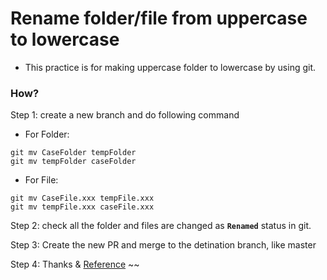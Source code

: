 # Rename folder/file from uppercase to lowercase 

- This practice is for making uppercase folder to lowercase by using git.

### How?

Step 1: create a new branch and do following command

* For Folder:

```shell
git mv CaseFolder tempFolder
git mv tempFolder caseFolder
```

* For File:

```shell
git mv CaseFile.xxx tempFile.xxx
git mv tempFile.xxx caseFile.xxx
```


Step 2: check all the folder and files are changed as <strong>`Renamed`</strong> status in git.


Step 3: Create the new PR and merge to the detination branch, like master


Step 4: Thanks & <a href="https://stackoverflow.com/questions/13201906/issue-with-renaming-a-directory-in-git-to-lowercase-while-ignorelowercase-true" target="_blank">Reference</a> ~~
